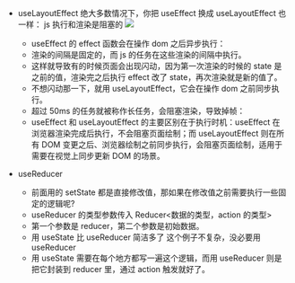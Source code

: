 - useLayoutEffect
  绝大多数情况下，你把 useEffect 换成 useLayoutEffect 也一样：
  js 执行和渲染是阻塞的 ![](https://p9-juejin.byteimg.com/tos-cn-i-k3u1fbpfcp/9c88835aa7434d15ae1b60d77aff4215~tplv-k3u1fbpfcp-jj-mark:3326:0:0:0:q75.awebp#?w=1482&h=192&s=17185&e=png&b=ffffff)
  - useEffect 的 effect 函数会在操作 dom 之后异步执行：
  - 渲染的间隔是固定的，而 js 的任务在这些渲染的间隔中执行。
  - 这样就导致有的时候页面会出现闪动，因为第一次渲染的时候的 state 是之前的值，渲染完之后执行 effect 改了 state，再次渲染就是新的值了。
  - 不想闪动那一下，就用 useLayoutEffect，它会在操作 dom 之前同步执行。
  - 超过 50ms 的任务就被称作长任务，会阻塞渲染，导致掉帧：
  - useEffect 和 useLayoutEffect 的主要区别在于执行时机：useEffect 在浏览器渲染完成后执行，不会阻塞页面绘制；而 useLayoutEffect 则在所有 DOM 变更之后、浏览器绘制之前同步执行，会阻塞页面绘制，适用于需要在视觉上同步更新 DOM 的场景。


- useReducer
  - 前面用的 setState 都是直接修改值，那如果在修改值之前需要执行一些固定的逻辑呢?
  - useReducer 的类型参数传入 Reducer<数据的类型，action 的类型>
  - 第一个参数是 reducer，第二个参数是初始数据。
  - 用 useState 比 useReducer 简洁多了 这个例子不复杂，没必要用 useReducer
  - 用 useState 需要在每个地方都写一遍这个逻辑，而用 useReducer 则是把它封装到 reducer 里，通过 action 触发就好了。